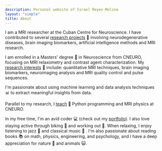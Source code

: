 ```yaml
---
description: Personal website of Israel Reyes-Molina
layout: "simple"
title: About
---
```


I am a MRI researcher at the Cuban Centre for Neuroscience. I have contributed to several [research projects](/research/) :file_folder: involving neurodegenerative diseases, brain imaging biomarkers, artificial intelligence methods and MRI research. 

I am enrolled in a Masters' degree :notebook: in Neuroscience from CNEURO, focusing on MRI relaxometry and contrast agent characterization. My [research interests](/research/) :bookmark: include: quantitative MRI techniques, brain imaging biomarkers, neuroimaging analysis and MRI quality control and pulse sequences.

I'm passionate about using machine learning and data analysis techniques :bar_chart: to extract meaningful insights from data.

Parallel to my research, I [teach](/teaching/) :book: Python programming and MRI physics at CNEURO.

In my free time, I'm an avid coder :computer: (check out my [portfolio](/portfolio/)). I also love staying active through biking :bicyclist: and working out :muscle:. When relaxing, I enjoy listening to jazz :saxophone: and classical music :violin: . I'm also passionate about reading books :books: on math, physics, engineering, and psychology, and I have a deep appreciation for nature :evergreen_tree: and animals :smiley_cat:. 



